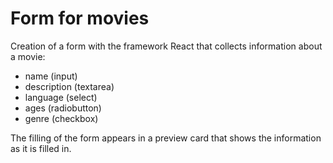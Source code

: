 # Form for movies

Creation of a form with the framework React that collects information about a movie:

- name (input)
- description (textarea)
- language (select)
- ages (radiobutton)
- genre (checkbox)

The filling of the form appears in a preview card that shows the information as it is filled in.
